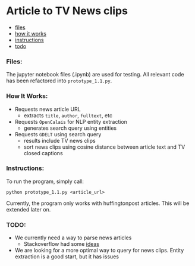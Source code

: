 # Article to TV News clips

- [files](#files)
- [how it works](#hiw)
- [instructions](#instructions)
- [todo](#todo)

<a id='files'></a>
### Files:

The jupyter notebook files (.ipynb) are used for testing.  All relevant code
has been refactored into `prototype_1.1.py`.

<a id='hiw'></a>
### How It Works:

- Requests news article URL
  - extracts `title`, `author`, `fulltext`, etc
- Requests `OpenCalais` for NLP entity extraction
  - generates search query using entities
- Requests `GDELT` using search query
  - results include TV news clips
  - sort news clips using cosine distance between article text and TV closed captions


<a id='instructions'></a>
### Instructions:

To run the program, simply call:


`python prototype_1.1.py <article_url>`



Currently, the program only works with huffingtonpost articles.  This will be
extended later on.  
<a id='todo'></a>
### TODO:
- We currently need a way to parse news articles
  - Stackoverflow had some [ideas](https://stackoverflow.com/questions/30356069/extract-news-article-content-from-stored-html-pages)
- We are looking for a more optimal way to query for news clips.  Entity extraction is a good start, but it has issues
